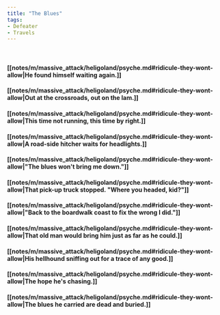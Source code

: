 ```yaml
---
title: "The Blues"
tags:
- Defeater
- Travels
---
```

&nbsp;
#### [[notes/m/massive_attack/heligoland/psyche.md#ridicule-they-wont-allow|He found himself waiting again.]]
#### [[notes/m/massive_attack/heligoland/psyche.md#ridicule-they-wont-allow|Out at the crossroads, out on the lam.]]
#### [[notes/m/massive_attack/heligoland/psyche.md#ridicule-they-wont-allow|This time not running, this time by right.]]
#### [[notes/m/massive_attack/heligoland/psyche.md#ridicule-they-wont-allow|A road-side hitcher waits for headlights.]]
#### [[notes/m/massive_attack/heligoland/psyche.md#ridicule-they-wont-allow|"The blues won't bring me down."]]
#### [[notes/m/massive_attack/heligoland/psyche.md#ridicule-they-wont-allow|That pick-up truck stopped. "Where you headed, kid?"]]
#### [[notes/m/massive_attack/heligoland/psyche.md#ridicule-they-wont-allow|"Back to the boardwalk coast to fix the wrong I did."]]
#### [[notes/m/massive_attack/heligoland/psyche.md#ridicule-they-wont-allow|That old man would bring him just as far as he could.]]
#### [[notes/m/massive_attack/heligoland/psyche.md#ridicule-they-wont-allow|His hellhound sniffing out for a trace of any good.]]
#### [[notes/m/massive_attack/heligoland/psyche.md#ridicule-they-wont-allow|The hope he's chasing.]]
#### [[notes/m/massive_attack/heligoland/psyche.md#ridicule-they-wont-allow|The blues he carried are dead and buried.]]
